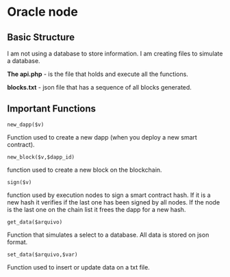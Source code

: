 # Oracle node

## Basic Structure

I am not using a database to store information. I am creating files to simulate a database.

**The api.php** - is the file that holds and execute all the functions.

**blocks.txt** - json file that has a sequence of all blocks generated. 



## Important Functions

```
new_dapp($v)
```

Function used to create a new dapp (when you deploy a new smart contract).

```
new_block($v,$dapp_id)
```

function used to create a new block on the blockchain.

```
sign($v)
```

function used by execution nodes to sign a smart contract hash.
If it is a new hash it verifies if the last one has been signed by all nodes.
If the node is the last one on the chain list it frees the dapp for a new hash.

```
get_data($arquivo)
```

Function that simulates a select to a database.
All data is stored on json format.

```
set_data($arquivo,$var)
```

Function used to insert or update data on a txt file.




